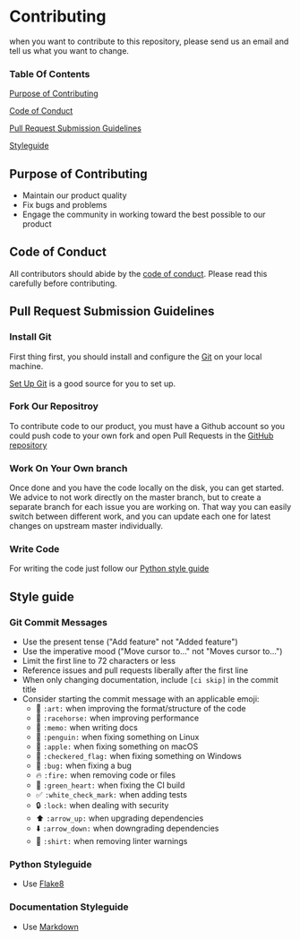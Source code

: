 # Contributing 
when you want to contribute to this repository, please send us an email and tell us what you want to change. 

### Table Of Contents
[Purpose of Contributing](#Purpose-of-Contributing)

[Code of Conduct](#Code-of-Conduct)

[Pull Request Submission Guidelines](#Pull-Request-Submission-Guidelines)

[Styleguide](#Style-guide)

## Purpose of Contributing
* Maintain our product quality
* Fix bugs and problems
* Engage the community in working toward the best possible to our product
## Code of Conduct
All contributors should abide by the [code of conduct](CODE_OF_CONDUCT.md). Please read this carefully before contributing.

## Pull Request Submission Guidelines
###  Install Git
First thing first, you should install and configure the [Git](https://git-scm.com/) on your local machine.

[Set Up Git](https://docs.github.com/en/github/getting-started-with-github/quickstart) is a good source for you to set up.

###  Fork Our Repositroy
To contribute code to our product, you must have a Github account so you could push code to your own fork and open Pull Requests in the [GitHub repository](https://github.com/nazia-alam/SoftwareEngineeringHW1)
### Work On Your Own branch
Once done and you have the code locally on the disk, you can get started. We advice to not work directly on the master branch, but to create a separate branch for each issue you are working on. That way you can easily switch between different work, and you can update each one for latest changes on upstream master individually.
### Write Code
For writing the code just follow our [Python style guide](###Python-Styleguide)


## Style guide 
### Git Commit Messages

* Use the present tense ("Add feature" not "Added feature")
* Use the imperative mood ("Move cursor to..." not "Moves cursor to...")
* Limit the first line to 72 characters or less
* Reference issues and pull requests liberally after the first line
* When only changing documentation, include `[ci skip]` in the commit title
* Consider starting the commit message with an applicable emoji:
    * :art: `:art:` when improving the format/structure of the code
    * :racehorse: `:racehorse:` when improving performance
    * :memo: `:memo:` when writing docs
    * :penguin: `:penguin:` when fixing something on Linux
    * :apple: `:apple:` when fixing something on macOS
    * :checkered_flag: `:checkered_flag:` when fixing something on Windows
    * :bug: `:bug:` when fixing a bug
    * :fire: `:fire:` when removing code or files
    * :green_heart: `:green_heart:` when fixing the CI build
    * :white_check_mark: `:white_check_mark:` when adding tests
    * :lock: `:lock:` when dealing with security
    * :arrow_up: `:arrow_up:` when upgrading dependencies
    * :arrow_down: `:arrow_down:` when downgrading dependencies
    * :shirt: `:shirt:` when removing linter warnings
    
 ### Python Styleguide
   * Use [Flake8](https://flake8.pycqa.org/en/latest/index.html#quickstart)
 ### Documentation Styleguide  
   * Use [Markdown](https://daringfireball.net/projects/markdown/)

